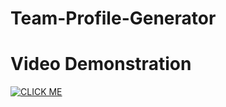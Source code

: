 # Team-Profile-Generator

# Video Demonstration
[![CLICK ME](https://i9.ytimg.com/vi_webp/pde5PbP6Z-k/mqdefault.webp?sqp=CLjK840G&rs=AOn4CLAWvuy6rH7CZMHFODV4XrCdKKYYGw)](https://youtu.be/pde5PbP6Z-k)
